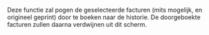 Deze functie zal pogen de geselecteerde facturen (mits mogelijk, en origineel geprint) door te boeken naar de historie. De doorgeboekte facturen zullen daarna verdwijnen uit dit scherm.